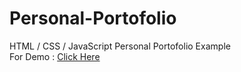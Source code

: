 # Personal-Portofolio
 HTML / CSS / JavaScript Personal Portofolio Example <br>
 For Demo : <a href='https://mrgiveitaway-tpk.github.io/Personal-Portofolio/'>Click Here</a>
